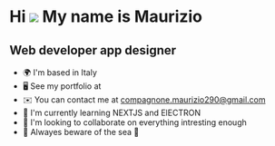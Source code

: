 Hi ![](https://user-images.githubusercontent.com/18350557/176309783-0785949b-9127-417c-8b55-ab5a4333674e.gif) My name is Maurizio
=================================================================================================================================

Web developer app designer
--------------------------

*   🌍  I'm based in Italy
*   🖥️  See my portfolio at[](http://myportfoliomc.netlify.app/)
*   ✉️  You can contact me at [compagnone.maurizio290@gmail.com](mailto:compagnone.maurizio290@gmail.com)
*   🧠  I'm currently learning NEXTJS and ElECTRON
*   👥  I'm looking to collaborate on everything intresting enough
*   🌊 Alwayes beware of the sea 🌊
